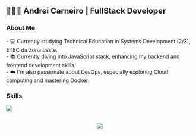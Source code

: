 ## 👨🏻‍💻 <strong>Andrei Carneiro | FullStack Developer</strong>

<h3>About Me</h3>
- 💻 Currently studying Technical Education in Systems Development (2/3), ETEC da Zona Leste. <br>
- 📚 Currently diving into JavaScript stack, enhancing my backend and frontend development skills. <br>
- ☁️ I'm also passionate about DevOps, especially exploring Cloud computing and mastering Docker.

<h3>Skills</h3>
<p align="left">
  <a href="https://skillicons.dev">
    <img src="https://skillicons.dev/icons?i=js,react,tailwindcss,nodejs,express,sequelize,mysql,mongodb" />
  </a>
</p>

<div align="center"> 
   <br>
      <div align="center">
      <a href="https://www.linkedin.com/in/andrei-carneiro-0a35b8310/i" target="_blank"><img src="https://img.shields.io/badge/-LinkedIn-161b22?style=for-the-badge&logo=linkedin&logoColor=white" target="_blank"></a> 
</div>
